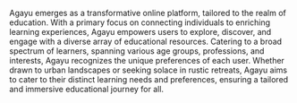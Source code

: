 Agayu emerges as a transformative online platform, tailored to the realm of education. With a primary focus on connecting individuals to enriching learning experiences, Agayu empowers users to explore, discover, and engage with a diverse array of educational resources. Catering to a broad spectrum of learners, spanning various age groups, professions, and interests, Agayu recognizes the unique preferences of each user. Whether drawn to urban landscapes or seeking solace in rustic retreats, Agayu aims to cater to their distinct learning needs and preferences, ensuring a tailored and immersive educational journey for all.
